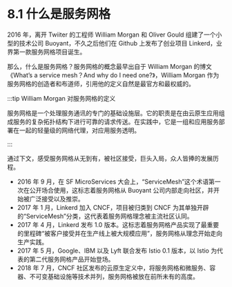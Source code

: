 # 8.1 什么是服务网格

2016 年，离开 Twiiter 的工程师 William Morgan 和 Oliver Gould 组建了一个小型的技术公司 Buoyant，不久之后他们在 Github 上发布了创业项目 Linkerd，业界第一款服务网格项目诞生。

那么，什么是服务网格？服务网格的概念最早出自于 William Morgan 的博文《What’s a service mesh？And why do I need one?》，William Morgan 作为服务网格的创造者和布道师，引用他的定义自然是最官方和最权威的。

:::tip William Morgan 对服务网格的定义

服务网格是一个处理服务通讯的专门的基础设施层。它的职责是在由云原生应用组成服务的复杂拓扑结构下进行可靠的请求传送。在实践中，它是一组和应用服务部署在一起的轻量级的网络代理，对应用服务透明。

:::

通过下文，感受服务网格从无到有，被社区接受，巨头入局，众人皆捧的发展历程。

- 2016 年 9 月，在 SF MicroServices 大会上，“ServiceMesh”这个术语第一次在公开场合使用，这标志着服务网格从 Buoyant 公司内部走向社区，并开始被广泛接受以及推崇。
- 2017 年 1 月，Linkerd 加入 CNCF，项目被归类到 CNCF 为其单独开辟的“ServiceMesh”分类，这代表着服务网格理念被主流社区认同。
- 2017 年 4 月，Linkerd 发布 1.0 版本。这标志着服务网格产品实现了最重要的里程碑“被客户接受并在生产线上被大规模应用”，服务网格从理念开始走向生产实践。
- 2017 年 5 月，Google、IBM 以及 Lyft 联合发布 Istio 0.1 版本，以 Istio 为代表的第二代服务网格产品开始登场。
- 2018 年 7 月，CNCF 社区发布的云原生定义中，将服务网格和微服务、容器、不可变基础设施等技术并列，服务网格被放在前所未有的高度。